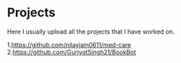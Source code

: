 # Projects
Here I usually upload all the projects that I have worked on.

1.https://github.com/nilayjain0611/med-care
2.https://github.com/GurjyotSingh21/BookBot

